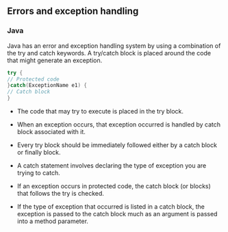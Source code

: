 ## Errors and exception handling

### Java

Java has an error and exception handling system by using a combination of the try and catch keywords. A try/catch block is placed around the code that might generate an exception. 

```Java
try {
// Protected code
}catch(ExceptionName e1) {
// Catch block
}
```

- The code that may try to execute is placed in the try block. 
- When an exception occurs, that exception occurred is handled by catch block associated with it. 
- Every try block should be immediately followed either by a catch block or finally block.

- A catch statement involves declaring the type of exception you are trying to catch. 
- If an exception occurs in protected code, the catch block (or blocks) that follows the try is checked. 
- If the type of exception that occurred is listed in a catch block, the exception is passed to the catch block much as an argument is passed into a method parameter.

